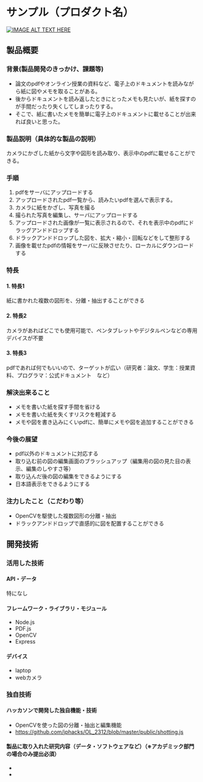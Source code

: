 # サンプル（プロダクト名）

[![IMAGE ALT TEXT HERE](https://jphacks.com/wp-content/uploads/2023/07/JPHACKS2023_ogp.png)](https://www.youtube.com/watch?v=yYRQEdfGjEg)

## 製品概要
### 背景(製品開発のきっかけ、課題等)
* 論文のpdfやオンライン授業の資料など、電子上のドキュメントを読みながら紙に図やメモを取ることがある。
* 後からドキュメントを読み返したときにとったメモも見たいが、紙を探すのが手間だったり失くしてしまったりする。
* そこで、紙に書いたメモを簡単に電子上のドキュメントに載せることが出来れば良いと思った。
### 製品説明（具体的な製品の説明）
カメラにかざした紙から文字や図形を読み取り、表示中のpdfに載せることができる。
### 手順
1. pdfをサーバにアップロードする
2. アップロードされたpdf一覧から、読みたいpdfを選んで表示する。
3. カメラに紙をかざし、写真を撮る
4. 撮られた写真を編集し、サーバにアップロードする
5. アップロードされた画像が一覧に表示されるので、それを表示中のpdfにドラッグアンドドロップする
6. ドラックアンドドロップした図を、拡大・縮小・回転などをして整形する
7. 画像を載せたpdfの情報をサーバに反映させたり、ローカルにダウンロードする

### 特長
#### 1. 特長1
紙に書かれた複数の図形を、分離・抽出することができる
#### 2. 特長2
カメラがあればどこでも使用可能で、ペンタブレットやデジタルペンなどの専用デバイスが不要
#### 3. 特長3
pdfであれば何でもいいので、ターゲットが広い（研究者：論文、学生：授業資料、プログラマ：公式ドキュメント　など）

### 解決出来ること
* メモを書いた紙を探す手間を省ける
* メモを書いた紙を失くすリスクを軽減する
* メモや図を書き込みにくいpdfに、簡単にメモや図を追加することができる
### 今後の展望
* pdf以外のドキュメントに対応する
* 取り込む前の図の編集画面のブラッシュアップ（編集用の図の見た目の表示、編集のしやすさ等）
* 取り込んだ後の図の編集をできるようにする
* 日本語表示をできるようにする
### 注力したこと（こだわり等）
* OpenCVを駆使した複数図形の分離・抽出
* ドラックアンドドロップで直感的に図を配置することができる

## 開発技術
### 活用した技術
#### API・データ
特になし

#### フレームワーク・ライブラリ・モジュール
* Node.js
* PDF.js
* OpenCV
* Express

#### デバイス
* laptop
* webカメラ

### 独自技術
#### ハッカソンで開発した独自機能・技術
* OpenCVを使った図の分離・抽出と編集機能
* https://github.com/jphacks/OL_2312/blob/master/public/shotting.js

#### 製品に取り入れた研究内容（データ・ソフトウェアなど）（※アカデミック部門の場合のみ提出必須）
* 
* 
